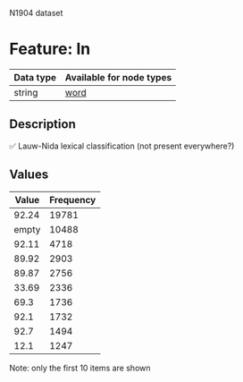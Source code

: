 <p>N1904 dataset</p>

<h1>Feature: ln</h1>

<table>
<thead>
<tr>
  <th>Data type</th>
  <th>Available for node types</th>
</tr>
</thead>
<tbody>
<tr>
  <td>string</td>
  <td><A HREF="featurebynodetype.md#word">word</A></td>
</tr>
</tbody>
</table>

<h2>Description</h2>

<p>✅ Lauw-Nida lexical classification (not present everywhere?)</p>

<h2>Values</h2>

<table>
<thead>
<tr>
  <th>Value</th>
  <th>Frequency</th>
</tr>
</thead>
<tbody>
<tr>
  <td>92.24</td>
  <td>19781</td>
</tr>
<tr>
  <td>empty</td>
  <td>10488</td>
</tr>
<tr>
  <td>92.11</td>
  <td>4718</td>
</tr>
<tr>
  <td>89.92</td>
  <td>2903</td>
</tr>
<tr>
  <td>89.87</td>
  <td>2756</td>
</tr>
<tr>
  <td>33.69</td>
  <td>2336</td>
</tr>
<tr>
  <td>69.3</td>
  <td>1736</td>
</tr>
<tr>
  <td>92.1</td>
  <td>1732</td>
</tr>
<tr>
  <td>92.7</td>
  <td>1494</td>
</tr>
<tr>
  <td>12.1</td>
  <td>1247</td>
</tr>
</tbody>
</table>

<p>Note: only the first 10 items are shown</p>
